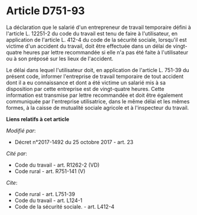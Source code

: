 # Article D751-93

La déclaration que le salarié d'un entrepreneur de travail temporaire défini à l'article L. 12251-2 du code du travail est
tenu de faire à l'utilisateur, en application de l'article L. 412-4 du code de la sécurité sociale, lorsqu'il est victime
d'un accident du travail, doit être effectuée dans un délai de vingt-quatre heures par lettre recommandée si elle n'a pas été
faite à l'utilisateur ou à son préposé sur les lieux de l'accident.

Le délai dans lequel l'utilisateur doit, en application de l'article L. 751-39 du présent code, informer l'entreprise de
travail temporaire de tout accident dont il a eu connaissance et dont a été victime un salarié mis à sa disposition par cette
entreprise est de vingt-quatre heures. Cette information est transmise par lettre recommandée et doit être également
communiquée par l'entreprise utilisatrice, dans le même délai et les mêmes formes, à la caisse de mutualité sociale agricole
et à l'inspecteur du travail.

**Liens relatifs à cet article**

_Modifié par_:

  - Décret n°2017-1492 du 25 octobre 2017 - art. 23

_Cité par_:

  - Code du travail - art. R1262-2 (VD)
  - Code rural - art. R751-141 (V)

_Cite_:

  - Code rural - art. L751-39
  - Code du travail - art. L124-1
  - Code de la sécurité sociale. - art. L412-4
